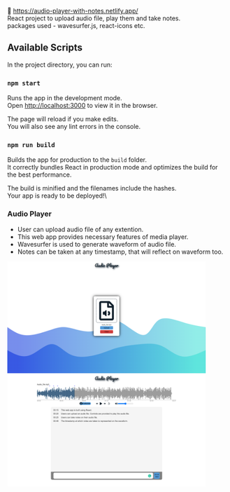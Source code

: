 :link: https://audio-player-with-notes.netlify.app/ \
React project to upload audio file, play them and take notes.\
packages used - wavesurfer.js, react-icons etc.

## Available Scripts

In the project directory, you can run:

### `npm start`

Runs the app in the development mode.\
Open [http://localhost:3000](http://localhost:3000) to view it in the browser.

The page will reload if you make edits.\
You will also see any lint errors in the console.

### `npm run build`

Builds the app for production to the `build` folder.\
It correctly bundles React in production mode and optimizes the build for the best performance.

The build is minified and the filenames include the hashes.\
Your app is ready to be deployed!\

### Audio Player

- User can upload audio file of any extention.
- This web app provides necessary features of media player.
- Wavesurfer is used to generate waveform of audio file.
- Notes can be taken at any timestamp, that will reflect on waveform too.

<div display="flex">
    <img src="./src/media/Screenshot1.png" width=90%>
    <img src="./src/media/screenshot2.png" width=90%></div>
